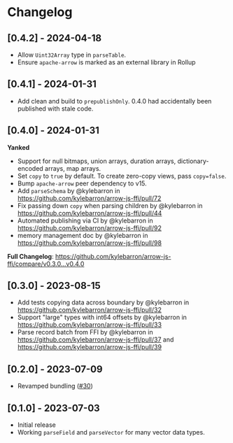 # Changelog

## [0.4.2] - 2024-04-18

- Allow `Uint32Array` type in `parseTable`.
- Ensure `apache-arrow` is marked as an external library in Rollup

## [0.4.1] - 2024-01-31

- Add clean and build to `prepublishOnly`. 0.4.0 had accidentally been published with stale code.

## [0.4.0] - 2024-01-31

**Yanked**

- Support for null bitmaps, union arrays, duration arrays, dictionary-encoded arrays, map arrays.
- Set `copy` to `true` by default. To create zero-copy views, pass `copy=false`.
- Bump `apache-arrow` peer dependency to v15.
- Add `parseSchema` by @kylebarron in https://github.com/kylebarron/arrow-js-ffi/pull/72
- Fix passing down `copy` when parsing children by @kylebarron in https://github.com/kylebarron/arrow-js-ffi/pull/44
- Automated publishing via CI by @kylebarron in https://github.com/kylebarron/arrow-js-ffi/pull/92
- memory management doc by @kylebarron in https://github.com/kylebarron/arrow-js-ffi/pull/98

**Full Changelog**: https://github.com/kylebarron/arrow-js-ffi/compare/v0.3.0...v0.4.0

## [0.3.0] - 2023-08-15

- Add tests copying data across boundary by @kylebarron in https://github.com/kylebarron/arrow-js-ffi/pull/32
- Support "large" types with int64 offsets by @kylebarron in https://github.com/kylebarron/arrow-js-ffi/pull/33
- Parse record batch from FFI by @kylebarron in https://github.com/kylebarron/arrow-js-ffi/pull/37 and https://github.com/kylebarron/arrow-js-ffi/pull/39

## [0.2.0] - 2023-07-09

- Revamped bundling ([#30](https://github.com/kylebarron/arrow-js-ffi/pull/30))

## [0.1.0] - 2023-07-03

- Initial release
- Working `parseField` and `parseVector` for many vector data types.
